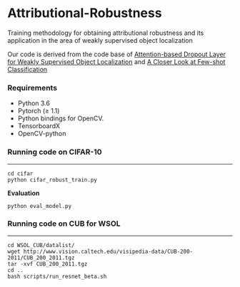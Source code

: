 # Attributional-Robustness
Training methodology for obtaining attributional robustness and its application in the area of weakly supervised object localization

Our code is derived from the code base of [Attention-based Dropout Layer for Weakly Supervised Object Localization](https://github.com/junsukchoe/ADL) and [A Closer Look at Few-shot Classification](https://github.com/wyharveychen/CloserLookFewShot) 

### Requirements
- Python 3.6
- Pytorch (≥ 1.1)
- Python bindings for OpenCV.
- TensorboardX
- OpenCV-python

### Running code on CIFAR-10
------------

```
cd cifar
python cifar_robust_train.py 
```
    
**Evaluation**

    python eval_model.py 


### Running code on CUB for WSOL
------------
```
cd WSOL_CUB/datalist/
wget http://www.vision.caltech.edu/visipedia-data/CUB-200-2011/CUB_200_2011.tgz
tar -xvf CUB_200_2011.tgz
cd ..
bash scripts/run_resnet_beta.sh
```



